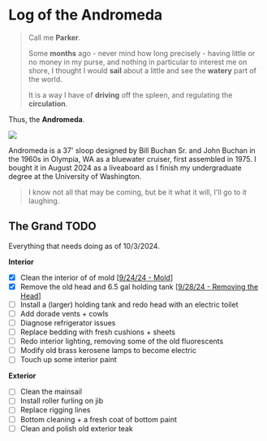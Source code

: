 # Log of the Andromeda

> Call me **Parker**.
> 
>Some **months** ago - never mind how long precisely - having little or no money in my purse, and nothing in particular to interest me on shore, I thought I would **sail** about a little and see the **watery** part of the world.
>
> It is a way I have of **driving** off the spleen, and regulating the **circulation**. 

Thus, the **Andromeda**. 

![](images/sailboat-cropped.png)


Andromeda is a 37' sloop designed by Bill Buchan Sr. and John Buchan in the 1960s in Olympia, WA as a bluewater cruiser, first assembled in 1975. I bought it in August 2024 as a liveaboard as I finish my undergraduate degree at the University of Washington. 

> I know not all that may be coming, but be it what it will, I'll go to it laughing. 

## The Grand TODO

Everything that needs doing as of 10/3/2024. 


**Interior**
- [x] Clean the interior of of mold [[9/24/24 - Mold](entries/mold.md)]
- [x] Remove the old head and 6.5 gal holding tank [[9/28/24 - Removing the Head](entries/head.md)]
- [ ] Install a (larger) holding tank and redo head with an electric toilet
- [ ] Add dorade vents + cowls
- [ ] Diagnose refrigerator issues
- [ ] Replace bedding with fresh cushions + sheets
- [ ] Redo interior lighting, removing some of the old fluorescents
- [ ] Modify old brass kerosene lamps to become electric
- [ ] Touch up some interior paint

**Exterior**
- [ ] Clean the mainsail
- [ ] Install roller furling on jib
- [ ] Replace rigging lines
- [ ] Bottom cleaning + a fresh coat of bottom paint
- [ ] Clean and polish old exterior teak